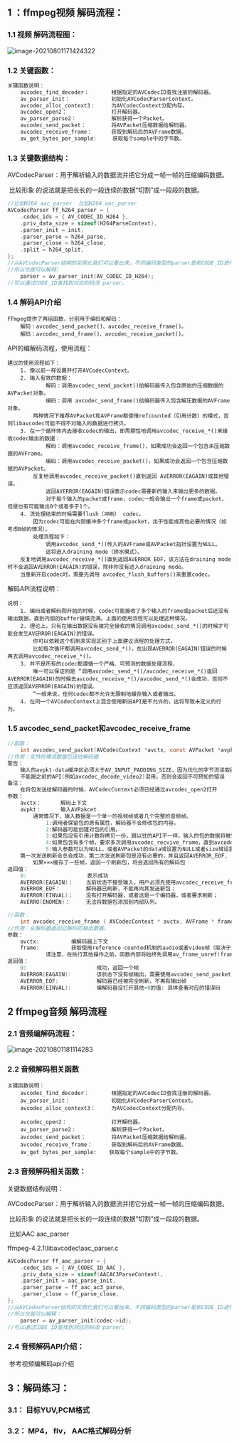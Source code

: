 ## 1 ：ffmpeg视频 解码流程：

### 1.1 视频 解码流程图：

![image-20210801171424322](C:\Users\yun68\Desktop\md文档整理_待完成\daily_notes\md文档相关图片\ffmpeg视频编解码流程.png)

### 1.2 关键函数：

```c
关键函数说明：
	avcodec_find_decoder：		根据指定的AVCodecID查找注册的解码器。
	av_parser_init：				初始化AVCodecParserContext。
	avcodec_alloc_context3：		为AVCodecContext分配内存。
	avcodec_open2：				打开解码器。
	av_parser_parse2：			解析获得⼀个Packet。
	avcodec_send_packet：		将AVPacket压缩数据给解码器。
	avcodec_receive_frame：		获取到解码后的AVFrame数据。
	av_get_bytes_per_sample: 	 获取每个sample中的字节数。
```

### 1.3 关键数据结构：

​	AVCodecParser：⽤于解析输⼊的数据流并把它分成⼀帧⼀帧的压缩编码数据。

​	⽐较形象 的说法就是把⻓⻓的⼀段连续的数据“切割”成⼀段段的数据。

```c
//⽐如H264 aac_parser  ⽐如H264 aac_parser
AVCodecParser ff_h264_parser = {
	.codec_ids = { AV_CODEC_ID_H264 },
	.priv_data_size = sizeof(H264ParseContext),
	.parser_init = init,
	.parser_parse = h264_parse,
	.parser_close = h264_close,
	.split = h264_split,
};
//从AVCodecParser结构的实例化我们可以看出来，不同编码类型的parser是和CODE_ID进⾏绑定的。
//所以也就可以解释:
	parser = av_parser_init(AV_CODEC_ID_H264);
//可以通过CODE_ID查找到对应的码流 parser。
```

### 1.4 解码API介绍

```
FFmpeg提供了两组函数，分别⽤于编码和解码：
	解码：avcodec_send_packet()、avcodec_receive_frame()。
	解码：avcodec_send_frame()、avcodec_receive_packet()。
```

API的编解码流程，使用流程：

```
建议的使⽤流程如下：
	1. 像以前⼀样设置并打开AVCodecContext。
	2. 输⼊有效的数据：
			解码：调⽤avcodec_send_packet()给解码器传⼊包含原始的压缩数据的AVPacket对象。
			编码：调⽤ avcodec_send_frame()给编码器传⼊包含解压数据的AVFrame对象。
		两种情况下推荐AVPacket和AVFrame都使⽤refcounted（引⽤计数）的模式，否则libavcodec可能不得不对输⼊的数据进⾏拷⻉。
	3. 在⼀个循环体内去接收codec的输出，即周期性地调⽤avcodec_receive_*()来接收codec输出的数据：
			解码：调⽤avcodec_receive_frame()，如果成功会返回⼀个包含未压缩数据的AVFrame。
			编码：调⽤avcodec_receive_packet()，如果成功会返回⼀个包含压缩数据的AVPacket。
		反复地调⽤avcodec_receive_packet()直到返回 AVERROR(EAGAIN)或其他错误。
			返回AVERROR(EAGAIN)错误表示codec需要新的输⼊来输出更多的数据。
			对于每个输⼊的packet或frame，codec⼀般会输出⼀个frame或packet，但是也有可能输出0个或者多于1个。
	4. 流处理结束的时候需要flush（冲刷） codec。
		因为codec可能在内部缓冲多个frame或packet，出于性能或其他必要的情况（如考虑B帧的情况）。
        处理流程如下：
			调⽤avcodec_send_*()传⼊的AVFrame或AVPacket指针设置为NULL。 
			这将进⼊draining mode（排⽔模式）。
	反复地调⽤avcodec_receive_*()直到返回AVERROR_EOF，该⽅法在draining mode时不会返回AVERROR(EAGAIN)的错误，除⾮你没有进⼊draining mode。
	当重新开启codec时，需要先调⽤ avcodec_flush_buffers()来重置codec。
```

解码API流程说明：

```
说明：
	1. 编码或者解码刚开始的时候，codec可能接收了多个输⼊的frame或packet后还没有输出数据，直到内部的buffer被填充满。上⾯的使⽤流程可以处理这种情况。
	2. 理论上，只有在输出数据没有被完全接收的情况调⽤avcodec_send_*()的时候才可能会发⽣AVERROR(EAGAIN)的错误。
		你可以依赖这个机制来实现区别于上⾯建议流程的处理⽅式，
		⽐如每次循环都调⽤avcodec_send_*()，在出现AVERROR(EAGAIN)错误的时候再去调⽤avcodec_receive_*()。
	3. 并不是所有的codec都遵循⼀个严格、可预测的数据处理流程，
		唯⼀可以保证的是 “调⽤avcodec_send_*()/avcodec_receive_*()返回AVERROR(EAGAIN)的时候去avcodec_receive_*()/avcodec_send_*()会成功，否则不应该返回AVERROR(EAGAIN)的错误。
		”⼀般来说，任何codec都不允许⽆限制地缓存输⼊或者输出。
	4. 在同⼀个AVCodecContext上混合使⽤新旧API是不允许的，这将导致未定义的⾏为。
```

### 1.5 avcodec_send_packet和avcodec_receive_frame

```c
//函数：
    int avcodec_send_packet(AVCodecContext *avctx, const AVPacket *avpkt);
//作⽤：⽀持将裸流数据包送给解码器
警告：
	输⼊的avpkt-data缓冲区必须⼤于AV_INPUT_PADDING_SIZE，因为优化的字节流读取器必须⼀次读取32或者64⽐特的数据
	不能跟之前的API(例如avcodec_decode_video2)混⽤，否则会返回不可预知的错误
备注：
	在将包发送给解码器的时候，AVCodecContext必须已经通过avcodec_open2打开
参数：
	avctx：		解码上下⽂
	avpkt：		输⼊AVPakcet.
    	通常情况下，输⼊数据是⼀个单⼀的视频帧或者⼏个完整的⾳频帧。
    		1:调⽤者保留包的原有属性，解码器不会修改包的内容。
    		2:解码器可能创建对包的引⽤。
			3:如果包没有引⽤计数将拷⻉⼀份。跟以往的API不⼀样，输⼊的包的数据将被完全地消耗，
			4:如果包含有多个帧，要求多次调⽤avcodec_recvive_frame，直到avcodec_recvive_frame返回VERROR(EAGAIN)或AVERROR_EOF。
    		5:输⼊参数可以为NULL，或者AVPacket的data域设置为NULL或者size域设置为0，表示将刷新所有的包，意味着数据流已经结束了。
    第⼀次发送刷新会总会成功，第⼆次发送刷新包是没有必要的，并且返回AVERROR_EOF,
		如果×××缓存了⼀些帧，返回⼀个刷新包，将会返回所有的解码包
返回值：
	0: 					 表示成功
	AVERROR(EAGAIN)：	当前状态不接受输⼊，⽤户必须先使⽤avcodec_receive_frame() 读取数据帧；
	AVERROR_EOF：		解码器已刷新，不能再向其发送新包；
	AVERROR(EINVAL)：	没有打开解码器，或者这是⼀个编码器，或者要求刷新；
	AVERRO(ENOMEN)：		⽆法将数据包添加到内部队列。
```

```c
//函数：
	int avcodec_receive_frame ( AVCodecContext * avctx, AVFrame * frame )
//作⽤：从解码器返回已解码的输出数据。
参数：
	avctx: 			编解码器上下⽂
	frame: 			获取使⽤reference-counted机制的audio或者video帧（取决于解码器类型）。
        	请注意，在执⾏其他操作之前，函数内部将始终先调⽤av_frame_unref(frame)。
返回值：
	0: 						成功，返回⼀个帧
	AVERROR(EAGAIN):	 	该状态下没有帧输出，需要使⽤avcodec_send_packet发送新的packet到解码器
	AVERROR_EOF: 			解码器已经被完全刷新，不再有输出帧
	AVERROR(EINVAL): 		编解码器没打开其他<0的值: 具体查看对应的错误码
```

## 2 ffmpeg音频 解码流程

### 2.1 音频编解码流程：

![image-20210801181114283](C:\Users\yun68\Desktop\md文档整理_待完成\daily_notes\md文档相关图片\ffmpeg音频编解码流程.png)

### 2.2 音频解码相关函数

```
关键函数说明：
	avcodec_find_decoder：		根据指定的AVCodecID查找注册的解码器。
	av_parser_init：				初始化AVCodecParserContext。
	avcodec_alloc_context3：		为AVCodecContext分配内存。
	
	avcodec_open2：				打开解码器。
	av_parser_parse2：			解析获得⼀个Packet。
	avcodec_send_packet：		将AVPacket压缩数据给解码器。
	avcodec_receive_frame：		获取到解码后的AVFrame数据。
	av_get_bytes_per_sample:	获取每个sample中的字节数。
```

### 2.3 音频解码相关函数：

关键数据结构说明： 

​		AVCodecParser：⽤于解析输⼊的数据流并把它分成⼀帧⼀帧的压缩编码数据。

​				⽐较形象 的说法就是把⻓⻓的⼀段连续的数据“切割”成⼀段段的数据。

​				 ⽐如AAC aac_parser

ffmpeg-4.2.1\libavcodec\aac_parser.c

```c
AVCodecParser ff_aac_parser = {
	.codec_ids = { AV_CODEC_ID_AAC },
	.priv_data_size = sizeof(AACAC3ParseContext),
	.parser_init = aac_parse_init,
	.parser_parse = ff_aac_ac3_parse,
	.parser_close = ff_parse_close,
};
//从AVCodecParser结构的实例化我们可以看出来，不同编码类型的parser是和CODE_ID进⾏绑定的。
//所以也就可以解释：
	parser = av_parser_init(codec->id);
//可以通过CODE_ID查找到对应的码流 parser。
```



### 2.4 音频解码API介绍：

​	参考视频编解码api介绍

## 3：解码练习：

### 3.1： 目标YUV,PCM格式

### 3.2： MP4， flv， AAC格式解码分析

